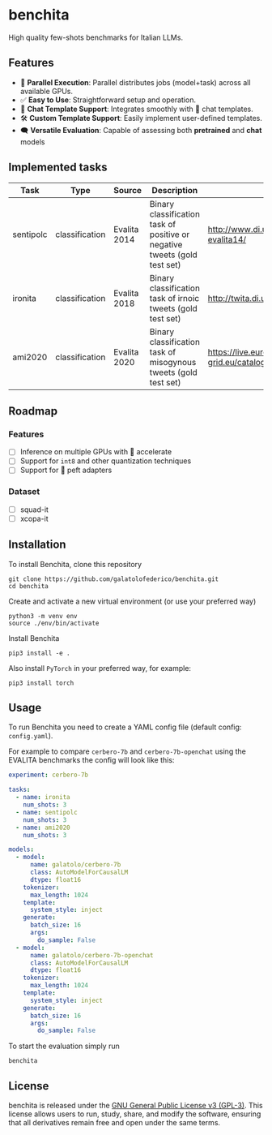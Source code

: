 # benchita

High quality few-shots benchmarks for Italian LLMs.

## Features 

- 🚀 **Parallel Execution**: Parallel distributes jobs (model+task) across all available GPUs.
- ✅ **Easy to Use**: Straightforward setup and operation.
- 🎨 **Chat Template Support**: Integrates smoothly with 🤗 chat templates.
- 🛠️ **Custom Template Support**: Easily implement user-defined templates.
- 🗨️ **Versatile Evaluation**: Capable of assessing both **pretrained** and **chat** models

## Implemented tasks

| Task      | Type           | Source          | Description                                                                                  | Link                                                                     | Quality |
|-----------|----------------|-----------------|----------------------------------------------------------------------------------------------|--------------------------------------------------------------------------|---------|
| sentipolc | classification | Evalita 2014    | Binary classification task of positive or negative tweets (gold test set)                    | http://www.di.unito.it/~tutreeb/sentipolc-evalita14/                     | gold    |
| ironita   | classification | Evalita 2018    | Binary classification task of irnoic tweets (gold test set)                                  | http://twita.di.unito.it/dataset/ironita                                 | gold    |
| ami2020   | classification | Evalita 2020    | Binary classification task of misogynous tweets (gold test set)                              | https://live.european-language-grid.eu/catalogue/corpus/7005             | gold    |

## Roadmap

### Features

- [ ] Inference on multiple GPUs with 🤗 accelerate
- [ ] Support for `int8` and other quantization techniques
- [ ] Support for 🤗 peft adapters 

### Dataset
- [ ] squad-it
- [ ] xcopa-it

## Installation

To install Benchita, clone this repository

```
git clone https://github.com/galatolofederico/benchita.git
cd benchita
```

Create and activate a new virtual environment (or use your preferred way)

```
python3 -m venv env
source ./env/bin/activate
```

Install Benchita

```
pip3 install -e .
```

Also install `PyTorch` in your preferred way, for example:

```
pip3 install torch
```

## Usage

To run Benchita you need to create a YAML config file (default config: `config.yaml`).


For example to compare `cerbero-7b` and `cerbero-7b-openchat` using the EVALITA benchmarks the config will look like this:

```yaml
experiment: cerbero-7b

tasks:
  - name: ironita
    num_shots: 3
  - name: sentipolc
    num_shots: 3
  - name: ami2020
    num_shots: 3

models:
  - model:
      name: galatolo/cerbero-7b
      class: AutoModelForCausalLM
      dtype: float16
    tokenizer:
      max_length: 1024
    template:
      system_style: inject
    generate:
      batch_size: 16
      args:
        do_sample: False
  - model:
      name: galatolo/cerbero-7b-openchat
      class: AutoModelForCausalLM
      dtype: float16
    tokenizer:
      max_length: 1024
    template:
      system_style: inject
    generate:
      batch_size: 16
      args:
        do_sample: False
```

To start the evaluation simply run

```
benchita
```


## License

benchita is released under the [GNU General Public License v3 (GPL-3)](https://www.gnu.org/licenses/gpl-3.0.en.html). This license allows users to run, study, share, and modify the software, ensuring that all derivatives remain free and open under the same terms.